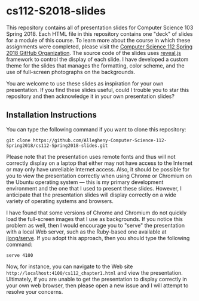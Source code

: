 # cs112-S2018-slides

This repository contains all of presentation slides for Computer Science 103
Spring 2018. Each HTML file in this repository contains one "deck" of slides for a
module of this course. To learn more about the course in which these assignments
were completed, please visit the [Computer Science 112 Spring 2018 GitHub
Organization](https://github.com/Allegheny-Computer-Science-112-Spring2018). The
source code of the slides uses
[reveal.js](https://github.com/hakimel/reveal.js/) framework to control the
display of each slide. I have developed a custom theme for the slides that
manages the formatting, color scheme, and the use of full-screen photographs on
the backgrounds.

You are welcome to use these slides as inspiration for your own presentation. If
you find these slides useful, could I trouble you to star this repository and
then acknowledge it in your own presentation slides?

## Installation Instructions

You can type the following command if you want to clone this repository:

```shell
git clone https://github.com/Allegheny-Computer-Science-112-Spring2018/cs112-Spring2018-slides.git
```

Please note that the presentation uses remote fonts and thus will not correctly
display on a laptop that either may not have access to the Internet or may only
have unreliable Internet access. Also, it should be possible for you to view the
presentation correctly when using Chrome or Chromium on the Ubuntu operating
system &mdash; this is my primary development environment and the one that I
used to present these slides. However, I anticipate that the presentation slides
will display correctly on a wide variety of operating systems and browsers.

I have found that some versions of Chrome and Chromium do not quickly load the
full-screen images that I use as backgrounds. If you notice this problem as
well, then I would encourage you to "serve" the presentation with a local Web
server, such as the Ruby-based one available at
[jlong/serve](https://github.com/jlong/serve). If you adopt this approach, then
you should type the following command:

```shell
serve 4100
```

Now, for instance, you can navigate to the Web site
`http://localhost:4100/cs112_chapter1.html` and view the presentation.
Ultimately, if you are unable to get the presentation to display correctly in
your own web browser, then please open a new issue and I will attempt to
resolve your concerns.

